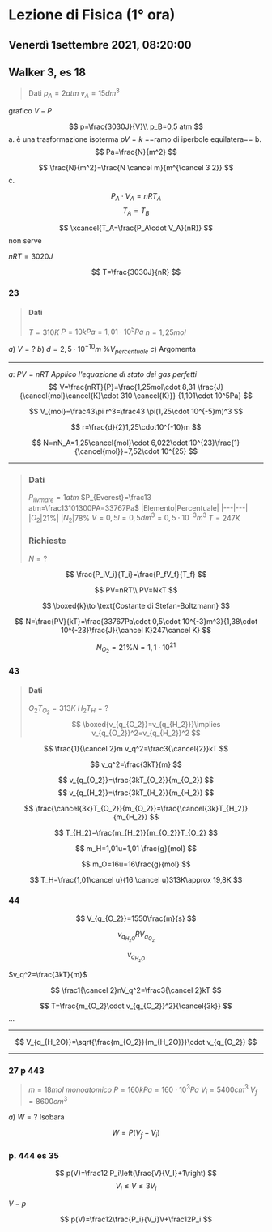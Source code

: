 #  Lezione di Fisica (1° ora)
## Venerdì 1settembre 2021, 08:20:00

## Walker 3, es 18

> Dati
> $p_A=2 atm$
> $v_A=15dm^3$

grafico $V-P$

$$
p=\frac{3030J}{V}\\
p_B=0,5 atm
$$
a. 
è una trasformazione isoterma
$pV=k$
==ramo di iperbole equilatera==
b.
$$
Pa=\frac{N}{m^2}
$$

$$
\frac{N}{m^2}=\frac{N \cancel m}{m^{\cancel 3 2}}
$$
c.

$$
P_A\cdot V_A=nRT_A
$$
$$
T_A=T_B
$$

$$
\xcancel{T_A=\frac{P_A\cdot V_A}{nR}}
$$
non serve


$nRT=3020J$

$$
T=\frac{3030J}{nR}
$$

### 23
> #### Dati
> $T=310K$
> $P=10kPa=1,01\cdot10^5Pa$
> $n=1,25mol$

$a)$ $V=?$
$b)$ $d=2,5\cdot 10^{-10}m$ $\%V_{percentuale}$
$c)$ Argomenta



---
$a:$  $PV=nRT$
_Applico l'equazione di stato dei gas perfetti_
$$
V=\frac{nRT}{P}=\frac{1,25mol\cdot 8,31 \frac{J}{\cancel{mol}\cancel{K}\cdot 310 \cancel{K}}} {1,101\cdot 10^5Pa}
$$



$$
V_{mol}=\frac43\pi r^3=\frac43 \pi(1,25\cdot 10^{-5}m)^3
$$

$$
r=\frac{d}{2}1,25\cdot10^{-10}m
$$

$$
N=nN_A=1,25\cancel{mol}\cdot 6,022\cdot 10^{23}\frac{1}{\cancel{mol}}=7,52\cdot 10^{25}
$$

---

> ### Dati
> $P_{livmare}=1atm$
>  $P_{Everest}=\frac13 atm=\frac13101300PA=33767Pa$
>  |Elemento|Percentuale|
>  |---|---|
>  |$O_2$|$21\%$|
>  |$N_2$|$78\%$
>  $V=0,5l=0,5dm^3=0,5\cdot 10^{-3}m^3$
>  $T=247K$
>  ### Richieste
>  $N=?$


$$
\frac{P_iV_i}{T_i}=\frac{P_fV_f}{T_f}
$$

$$
PV=nRT\\
PV=NkT
$$

$$
\boxed{k}\to \text{Costante di Stefan-Boltzmann}
$$

$$
N=\frac{PV}{kT}=\frac{33767Pa\cdot 0,5\cdot 10^{-3}m^3}{1,38\cdot 10^{-23}\frac{J}{\cancel K}247\cancel K}
$$


$$
N_{O_2}=21\%N=1,1\cdot 10^21
$$

### 43

> #### Dati
> $O_2$$T_{O_2}=313K$
> $H_2$$T_H=?$
> $$
> \boxed{v_{q_{O_2}}=v_{q_{H_2}}}\implies v_{q_{O_2}}^2=v_{q_{H_2}}^2
> $$


$$
\frac{1}{\cancel 2}m v_q^2=\frac3{\cancel{2}}kT
$$

$$
v_q^2=\frac{3kT}{m}
$$

$$
v_{q_{O_2}}=\frac{3kT_{O_2}}{m_{O_2}}
$$
$$
v_{q_{H_2}}=\frac{3kT_{H_2}}{m_{H_2}}
$$

$$
\frac{\cancel{3k}T_{O_2}}{m_{O_2}}=\frac{\cancel{3k}T_{H_2}}{m_{H_2}}
$$


$$
T_{H_2}=\frac{m_{H_2}}{m_{O_2}}T_{O_2}
$$

$$
m_H=1,01u=1,01 \frac{g}{mol}
$$

$$
m_O=16u=16\frac{g}{mol}
$$


$$
T_H=\frac{1,01\cancel u}{16 \cancel u}313K\approx 19,8K
$$
### 44

$$
V_{q_{O_2}}=1550\frac{m}{s}
$$

$$
v_{q_{H_2O}}RV_{q_{O_2}}
$$

$$
v_{q_{H_2O}}
$$


$v_q^2=\frac{3kT}{m}$

$$
\frac1{\cancel 2}nV_q^2=\frac3{\cancel 2}kT
$$

$$
T=\frac{m_{O_2}\cdot v_{q_{O_2}}^2}{\cancel{3k}}
$$
...

---


$$
V_{q_{H_2O}}=\sqrt{\frac{m_{O_2}}{m_{H_2O}}}\cdot v_{q_{O_2}}
$$


---
### 27 p 443
> $m=18mol$ $monoatomico$
> $P=160kPa=160\cdot 10^3 Pa$
> $V_i=5400cm^3$
> $V_f=8600cm^3$

$a)$ $W=?$
Isobara


$$
W=P(V_f-V_i)
$$

### p. 444 es 35

$$
p(V)=\frac12 P_i\left(\frac{V}{V_I}+1\right)
$$
$$
V_i \leq V \leq 3V_i
$$

$V-p$


$$
p(V)=\frac12\frac{P_i}{V_i}V+\frac12P_i
$$





<!--stackedit_data:
eyJoaXN0b3J5IjpbLTMxMTQ0MjYzMSwtMzY1MjE5MDI0LDUxMD
U1MzA5NCwxNzg1NTg0NzgyLDE3NzgxNTMzNjcsOTI3NjA1MTU2
LC0xMzY1NTMyNzc3LDk0MjEyNjM1M119
-->